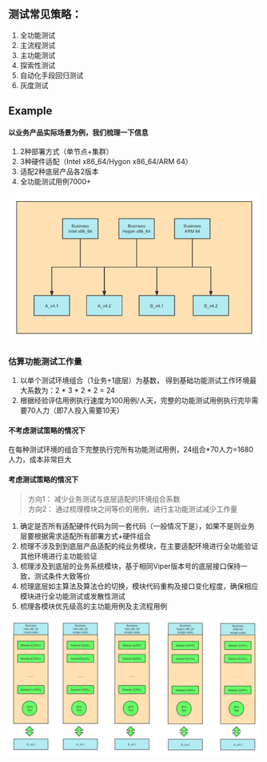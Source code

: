 ## 测试常见策略：
1. 全功能测试
2. 主流程测试
3. 主功能测试
4. 探索性测试
5. 自动化手段回归测试
6. 灰度测试

## Example
#### 以业务产品实际场景为例，我们梳理一下信息  
1. 2种部署方式（单节点+集群）
2. 3种硬件适配（Intel x86_64/Hygon x86_64/ARM 64）
3. 适配2种底层产品各2版本
4. 全功能测试用例7000+

![测试环境组合](../pics/测试环境组合.png)

### 估算功能测试工作量
1. 以单个测试环境组合（1业务+1底层）为基数， 得到基础功能测试工作环境最大系数为：2 * 3 * 2 * 2 = 24
2. 根据经验评估用例执行速度为100用例/人天，完整的功能测试用例执行完毕需要70人力（即7人投入需要10天）

#### 不考虑测试策略的情况下
在每种测试环境的组合下完整执行完所有功能测试用例，24组合*70人力=1680人力，成本非常巨大  

#### 考虑测试策略的情况下
> 方向1： 减少业务测试与底层适配的环境组合系数   
> 方向2： 通过梳理模块之间等价的用例，进行主功能测试减少工作量  
1. 确定是否所有适配硬件代码为同一套代码（一般情况下是），如果不是则业务层要根据需求适配所有部署方式+硬件组合
2. 梳理不涉及到到底层产品适配的纯业务模块，在主要适配环境进行全功能验证其他环境进行主功能验证
3. 梳理涉及到底层的业务系统模块，基于相同Viper版本号的底层接口保持一致，测试条件大致等价
4. 梳理底层如主算法及算法仓的切换，模块代码重构及接口变化程度，确保相应模块进行全功能测试或发散性测试
5. 梳理各模块优先级高的主功能用例及主流程用例

![测试环境组合](../pics/测试策略组合.png)
